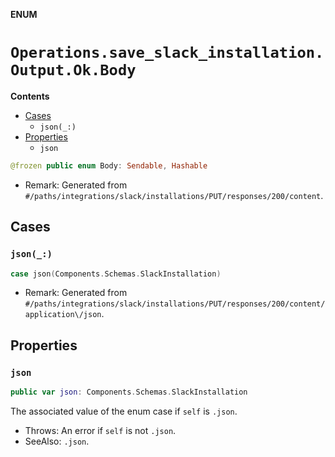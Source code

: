 **ENUM**

# `Operations.save_slack_installation.Output.Ok.Body`

**Contents**

- [Cases](#cases)
  - `json(_:)`
- [Properties](#properties)
  - `json`

```swift
@frozen public enum Body: Sendable, Hashable
```

- Remark: Generated from `#/paths/integrations/slack/installations/PUT/responses/200/content`.

## Cases
### `json(_:)`

```swift
case json(Components.Schemas.SlackInstallation)
```

- Remark: Generated from `#/paths/integrations/slack/installations/PUT/responses/200/content/application\/json`.

## Properties
### `json`

```swift
public var json: Components.Schemas.SlackInstallation
```

The associated value of the enum case if `self` is `.json`.

- Throws: An error if `self` is not `.json`.
- SeeAlso: `.json`.
